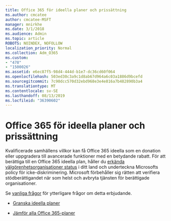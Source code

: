 ```yaml
---
title: Office 365 för ideella planer och prissättning
ms.author: cmcatee
author: cmcatee-MSFT
manager: mnirkhe
ms.date: 3/1/2018
ms.audience: Admin
ms.topic: article
ROBOTS: NOINDEX, NOFOLLOW
localization_priority: Normal
ms.collection: Adm_O365
ms.custom:
- "478"
- "1500026"
ms.assetid: e6ec87f5-98d4-444d-b1e7-dc36cd60f064
ms.openlocfilehash: 503ed30c3a9c1d8ab67d964a6c03a1886d9bcefd
ms.sourcegitcommit: 7c90dcc570d32ebd968e3e4e816a7b482890b3a4
ms.translationtype: MT
ms.contentlocale: sv-SE
ms.lasthandoff: 08/13/2019
ms.locfileid: "36390602"
---
```

# <a name="office-365-for-nonprofit-plans-and-pricing"></a>Office 365 för ideella planer och prissättning

Kvalificerade samhällens villkor kan få Office 365 ideella som en donation eller uppgradera till avancerade funktioner med en betydande rabatt. För att berättiga till en Office 365 ideella plan, håller du [erkända välgörenhetsorganisationer status](https://go.microsoft.com/fwlink/p/?LinkID=330253) i ditt land och underteckna Microsofts policy för icke-diskriminering. Microsoft förbehåller sig rätten att verifiera stödberättigandet när som helst och avbryta tjänsten för berättigade organisationer.
  
Se [vanliga frågor](https://products.office.com/nonprofit/office-365-nonprofit) för ytterligare frågor om detta erbjudande.
  
- [Granska ideella planer](https://products.office.com/nonprofit/office-365-nonprofit-plans-and-pricing?tab=1)

- [Jämför alla Office 365-planer](https://products.office.com/business/compare-more-office-365-for-business-plans)